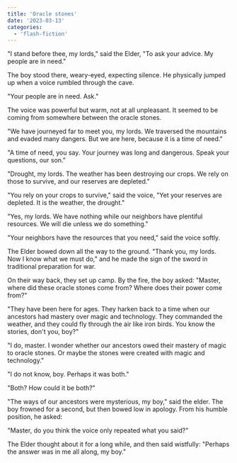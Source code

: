 ```yaml
---
title: 'Oracle stones'
date: '2023-03-13'
categories:
  - 'flash-fiction'
---
```


"I stand before thee, my lords," said the Elder, "To ask your advice. My people
are in need."

<!-- truncate -->

The boy stood there, weary-eyed, expecting silence. He physically jumped up when
a voice rumbled through the cave.

"Your people are in need. Ask."

The voice was powerful but warm, not at all unpleasant. It seemed to be coming
from somewhere between the oracle stones.

"We have journeyed far to meet you, my lords. We traversed the mountains and
evaded many dangers. But we are here, because it is a time of need."

"A time of need, you say. Your journey was long and dangerous. Speak your
questions, our son."

"Drought, my lords. The weather has been destroying our crops. We rely on those
to survive, and our reserves are depleted."

"You rely on your crops to survive," said the voice, "Yet your reserves are
depleted. It is the weather, the drought."

"Yes, my lords. We have nothing while our neighbors have plentiful resources. We
will die unless we do something."

"Your neighbors have the resources that you need," said the voice softly.

The Elder bowed down all the way to the ground. "Thank you, my lords. Now I know
what we must do," and he made the sign of the sword in traditional preparation
for war.

On their way back, they set up camp. By the fire, the boy asked: "Master, where
did these oracle stones come from? Where does their power come from?"

"They have been here for ages. They harken back to a time when our ancestors had
mastery over magic and technology. They commanded the weather, and they could
fly through the air like iron birds. You know the stories, don't you, boy?"

"I do, master. I wonder whether our ancestors owed their mastery of magic to
oracle stones. Or maybe the stones were created with magic and technology."

"I do not know, boy. Perhaps it was both."

"Both? How could it be both?"

"The ways of our ancestors were mysterious, my boy," said the elder. The boy
frowned for a second, but then bowed low in apology. From his humble position,
he asked:

"Master, do you think the voice only repeated what you said?"

The Elder thought about it for a long while, and then said wistfully: "Perhaps
the answer was in me all along, my boy."
